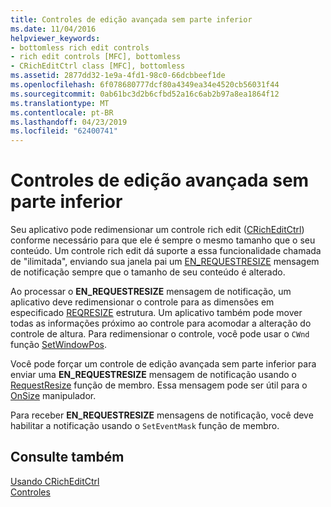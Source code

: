```yaml
---
title: Controles de edição avançada sem parte inferior
ms.date: 11/04/2016
helpviewer_keywords:
- bottomless rich edit controls
- rich edit controls [MFC], bottomless
- CRichEditCtrl class [MFC], bottomless
ms.assetid: 2877dd32-1e9a-4fd1-98c0-66dcbbeef1de
ms.openlocfilehash: 6f078680777dcf80a4349ea34e4520cb56031f44
ms.sourcegitcommit: 0ab61bc3d2b6cfbd52a16c6ab2b97a8ea1864f12
ms.translationtype: MT
ms.contentlocale: pt-BR
ms.lasthandoff: 04/23/2019
ms.locfileid: "62400741"
---
```

# <a name="bottomless-rich-edit-controls"></a>Controles de edição avançada sem parte inferior

Seu aplicativo pode redimensionar um controle rich edit ([CRichEditCtrl](../mfc/reference/cricheditctrl-class.md)) conforme necessário para que ele é sempre o mesmo tamanho que o seu conteúdo. Um controle rich edit dá suporte a essa funcionalidade chamada de "ilimitada", enviando sua janela pai um [EN_REQUESTRESIZE](/windows/desktop/Controls/en-requestresize) mensagem de notificação sempre que o tamanho de seu conteúdo é alterado.

Ao processar o **EN_REQUESTRESIZE** mensagem de notificação, um aplicativo deve redimensionar o controle para as dimensões em especificado [REQRESIZE](/windows/desktop/api/richedit/ns-richedit-_reqresize) estrutura. Um aplicativo também pode mover todas as informações próximo ao controle para acomodar a alteração do controle de altura. Para redimensionar o controle, você pode usar o `CWnd` função [SetWindowPos](../mfc/reference/cwnd-class.md#setwindowpos).

Você pode forçar um controle de edição avançada sem parte inferior para enviar uma **EN_REQUESTRESIZE** mensagem de notificação usando o [RequestResize](../mfc/reference/cricheditctrl-class.md#requestresize) função de membro. Essa mensagem pode ser útil para o [OnSize](../mfc/reference/cwnd-class.md#onsize) manipulador.

Para receber **EN_REQUESTRESIZE** mensagens de notificação, você deve habilitar a notificação usando o `SetEventMask` função de membro.

## <a name="see-also"></a>Consulte também

[Usando CRichEditCtrl](../mfc/using-cricheditctrl.md)<br/>
[Controles](../mfc/controls-mfc.md)
